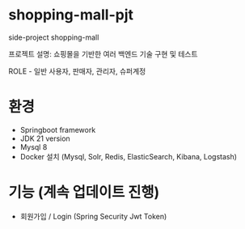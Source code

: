 # shopping-mall-pjt
side-project shopping-mall

프로젝트 설명: 쇼핑몰을 기반한 여러 백엔드 기술 구현 및 테스트

ROLE - 일반 사용자, 판매자, 관리자, 슈퍼계정

# 환경
- Springboot framework
- JDK 21 version
- Mysql 8
- Docker 설치 (Mysql, Solr, Redis, ElasticSearch, Kibana, Logstash)

# 기능 (계속 업데이트 진행)
- 회원가입 / Login (Spring Security Jwt Token)
